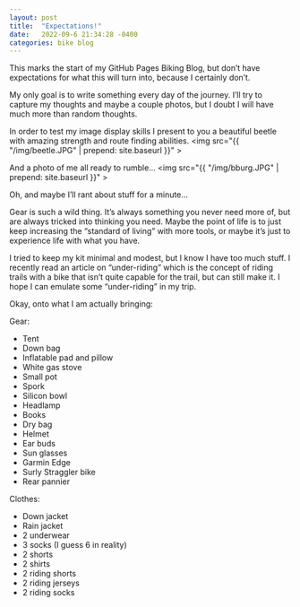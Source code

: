 ```yaml
---
layout: post
title:  "Expectations!"
date:   2022-09-6 21:34:28 -0400
categories: bike blog
---
```

This marks the start of my GitHub Pages Biking Blog, but don’t have expectations for what this will turn into, because I certainly don’t. 

My only goal is to write something every day of the journey. I’ll try to capture my thoughts and maybe a couple photos, but I doubt I will have much more than random thoughts.

In order to test my image display skills I present to you a beautiful beetle with amazing strength and route finding abilities.
<img src="{{ "/img/beetle.JPG" | prepend: site.baseurl }}" >

And a photo of me all ready to rumble…
<img src="{{ "/img/bburg.JPG" | prepend: site.baseurl }}" >

Oh, and maybe I’ll rant about stuff for a minute…

Gear is such a wild thing. It’s always something you never need more of, but are always tricked into thinking you need. Maybe the point of life is to just keep increasing the “standard of living” with more tools, or maybe it’s just to experience life with what you have.

I tried to keep my kit minimal and modest, but I know I have too much stuff. I recently read an article on “under-riding” which is the concept of riding trails with a bike that isn’t quite capable for the trail, but can still make it. I hope I can emulate some “under-riding” in my trip.

Okay, onto what I am actually bringing:

Gear:
- Tent
- Down bag
- Inflatable pad and pillow 
- White gas stove
- Small pot
- Spork
- Silicon bowl
- Headlamp
- Books
- Dry bag
- Helmet
- Ear buds
- Sun glasses
- Garmin Edge
- Surly Straggler bike
- Rear pannier 

Clothes:
- Down jacket
- Rain jacket
- 2 underwear 
- 3 socks (I guess 6 in reality)
- 2 shorts
- 2 shirts
- 2 riding shorts
- 2 riding jerseys 
- 2 riding socks
